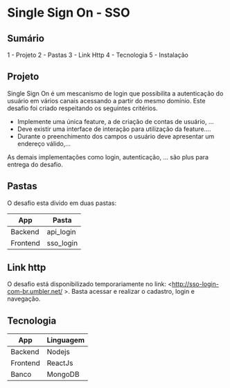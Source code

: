# Single Sign On - SSO

## Sumário

1 - Projeto
2 - Pastas
3 - Link Http
4 - Tecnologia
5 - Instalação

## Projeto

Single Sign On é um mescanismo de login que possibilita a autenticação do usuário em vários canais acessando a partir do mesmo domínio.
Este desafio foi criado respeitando os seguintes critérios.

- Implemente uma única feature, a de criação de contas de usuário, ...
- Deve existir uma interface de interação para utilização da feature....
- Durante o preenchimento dos campos o usuário deve apresentar um endereço válido,...

As demais implementações como login, autenticação, ... são plus para entrega do desafio.

## Pastas

O desafio esta divido em duas pastas:

| **App**  | **Pasta** |
| -------- | --------- |
| Backend  | api_login |
| Frontend | sso_login |

## Link http

O desafio está disponibilizado temporariamente no link:
<http://sso-login-com-br.umbler.net/ >.
Basta acessar e realizar o cadastro, login e navegação.

## Tecnologia

| **App**  | **Linguagem** |
| -------- | ------------- |
| Backend  | Nodejs        |
| Frontend | ReactJs       |
| Banco    | MongoDB       |
